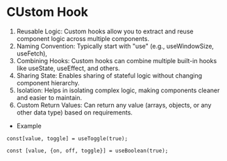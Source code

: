 # CUstom Hook

1. Reusable Logic: Custom hooks allow you to
   extract and reuse component logic across multiple
   components.
2. Naming Convention: Typically start with "use"
   (e.g., useWindowSize, useFetch),
3. Combining Hooks: Custom hooks can combine
   multiple built-in hooks like useState, useEffect,
   and others.
4. Sharing State: Enables sharing of stateful logic
   without changing component hierarchy.
5. Isolation: Helps in isolating complex logic, making
   components cleaner and easier to maintain.
6. Custom Return Values: Can return any value
   (arrays, objects, or any other data type) based on
   requirements.

- Example

```
const[value, toggle] = useToggle(true);

const [value, {on, off, toggle}] = useBoolean(true);
```
